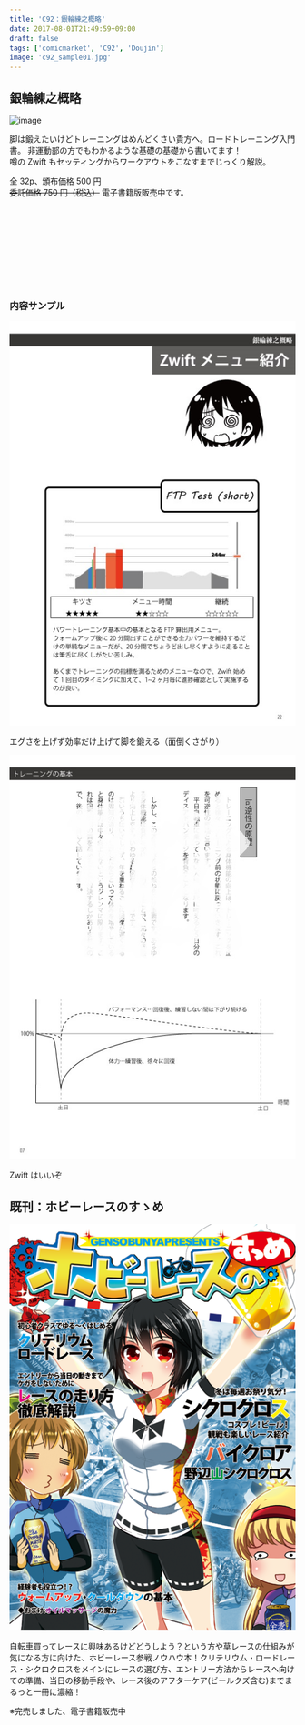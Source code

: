 ```yaml
---
title: 'C92：銀輪練之概略'
date: 2017-08-01T21:49:59+09:00
draft: false
tags: ['comicmarket', 'C92', 'Doujin']
image: 'c92_sample01.jpg'
---
```


## 銀輪練之概略

![image](./c92_sample01.jpg")

脚は鍛えたいけどトレーニングはめんどくさい貴方へ。ロードトレーニング入門書。 非運動部の方でもわかるような基礎の基礎から書いてます！\
噂の Zwift もセッティングからワークアウトをこなすまでじっくり解説。

全 32p、頒布価格 500 円\
~~委託価格 750 円（税込）~~
電子書籍版販売中です。

<div class="iframely-embed"><div class="iframely-responsive" style="height: 140px; padding-bottom: 0;"><a href="https://amzn.to/3aq76Hw" data-iframely-url="//cdn.iframe.ly/2tFaj3f?iframe=card-small"></a></div></div>

### 内容サンプル

![image](./c92_sample02.jpg)

エグさを上げず効率だけ上げて脚を鍛える（面倒くさがり）

![image](./c92_sample03.jpg)

Zwift はいいぞ

## 既刊：ホビーレースのすゝめ

![image](./c90_sample01.png)

自転車買ってレースに興味あるけどどうしよう？という方や草レースの仕組みが気になる方に向けた、ホビーレース参戦ノウハウ本！クリテリウム・ロードレース・シクロクロスをメインにレースの選び方、エントリー方法からレースへ向けての準備、当日の移動手段や、レース後のアフターケア(ビールクズ含む)までまるっと一冊に濃縮！

※完売しました、電子書籍販売中

<div class="iframely-embed"><div class="iframely-responsive" style="height: 140px; padding-bottom: 0;"><a href="https://amzn.to/2NJXuNU" data-iframely-url="//cdn.iframe.ly/KZ9irLe?iframe=card-small"></a></div></div>
